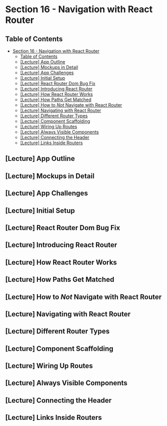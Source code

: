 # Section 16 - Navigation with React Router

## Table of Contents

- [Section 16 - Navigation with React Router](#section-16---navigation-with-react-router)
  - [Table of Contents](#table-of-contents)
  - [[Lecture] App Outline](#lecture-app-outline)
  - [[Lecture] Mockups in Detail](#lecture-mockups-in-detail)
  - [[Lecture] App Challenges](#lecture-app-challenges)
  - [[Lecture] Initial Setup](#lecture-initial-setup)
  - [[Lecture] React Router Dom Bug Fix](#lecture-react-router-dom-bug-fix)
  - [[Lecture] Introducing React Router](#lecture-introducing-react-router)
  - [[Lecture] How React Router Works](#lecture-how-react-router-works)
  - [[Lecture] How Paths Get Matched](#lecture-how-paths-get-matched)
  - [[Lecture] How to *Not* Navigate with React Router](#lecture-how-to-not-navigate-with-react-router)
  - [[Lecture] Navigating with React Router](#lecture-navigating-with-react-router)
  - [[Lecture] Different Router Types](#lecture-different-router-types)
  - [[Lecture] Component Scaffolding](#lecture-component-scaffolding)
  - [[Lecture] Wiring Up Routes](#lecture-wiring-up-routes)
  - [[Lecture] Always Visible Components](#lecture-always-visible-components)
  - [[Lecture] Connecting the Header](#lecture-connecting-the-header)
  - [[Lecture] Links Inside Routers](#lecture-links-inside-routers)

## [Lecture] App Outline

## [Lecture] Mockups in Detail

## [Lecture] App Challenges

## [Lecture] Initial Setup

## [Lecture] React Router Dom Bug Fix

## [Lecture] Introducing React Router

## [Lecture] How React Router Works

## [Lecture] How Paths Get Matched

## [Lecture] How to *Not* Navigate with React Router

## [Lecture] Navigating with React Router

## [Lecture] Different Router Types

## [Lecture] Component Scaffolding

## [Lecture] Wiring Up Routes

## [Lecture] Always Visible Components

## [Lecture] Connecting the Header

## [Lecture] Links Inside Routers

